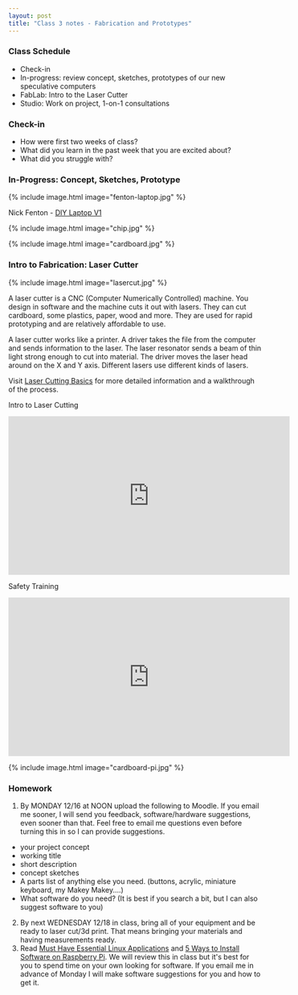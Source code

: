 ```yaml
---
layout: post
title: "Class 3 notes - Fabrication and Prototypes"
---
```


### Class Schedule

- Check-in
- In-progress: review concept, sketches, prototypes of our new speculative computers
- FabLab: Intro to the Laser Cutter
- Studio: Work on project, 1-on-1 consultations

### Check-in 

- How were first two weeks of class?
- What did you learn in the past week that you are excited about?
- What did you struggle with?

### In-Progress: Concept, Sketches, Prototype

{% include image.html image="fenton-laptop.jpg" %}

Nick Fenton - [DIY Laptop V1](http://www.chrisfenton.com/diy-laptop-v1/)

{% include image.html image="chip.jpg" %}

{% include image.html image="cardboard.jpg" %}

### Intro to Fabrication: Laser Cutter 

{% include image.html image="lasercut.jpg" %}

A laser cutter is a CNC (Computer Numerically Controlled) machine. You design in software and the machine cuts it out with lasers. They can cut cardboard, some plastics, paper, wood and more. They are used for rapid prototyping and are relatively affordable to use.

A laser cutter works like a printer. A driver takes the file from the computer and sends information to the laser. The laser resonator sends a beam of thin light strong enough to cut into material. The driver moves the laser head around on the X and Y axis. Different lasers use different kinds of lasers.

Visit [Laser Cutting Basics](https://www.instructables.com/id/Laser-Cutting-Basics/) for more detailed information and a walkthrough of the process.

Intro to Laser Cutting

<iframe width="560" height="315" src="https://www.youtube.com/embed/7IIR4zzXtnw" frameborder="0" allow="accelerometer; autoplay; encrypted-media; gyroscope; picture-in-picture" allowfullscreen></iframe>

Safety Training

<iframe width="560" height="315" src="https://www.youtube.com/embed/ZGXZ44qNQFU" frameborder="0" allow="accelerometer; autoplay; encrypted-media; gyroscope; picture-in-picture" allowfullscreen></iframe>


{% include image.html image="cardboard-pi.jpg" %}

### Homework

1. By MONDAY 12/16 at NOON upload the following to Moodle. If you email me sooner, I will send you feedback, software/hardware suggestions, even sooner than that. Feel free to email me questions even before turning this in so I can provide suggestions.
  - your project concept
  - working title
  - short description
  - concept sketches
  - A parts list of anything else you need. (buttons, acrylic, miniature keyboard, my Makey Makey....)
  - What software do you need? (It is best if you search a bit, but I can also suggest software to you)
2. By next WEDNESDAY 12/18 in class, bring all of your equipment and be ready to laser cut/3d print. That means bringing your materials and having measurements ready.
3. Read [Must Have Essential Linux Applications](https://itsfoss.com/essential-linux-applications/) and [5 Ways to Install Software on Raspberry Pi](https://www.makeuseof.com/tag/three-ways-to-install-software-on-raspberry-pi/). We will review this in class but it's best for you to spend time on your own looking for software. If you email me in advance of Monday I will make software suggestions for you and how to get it.

